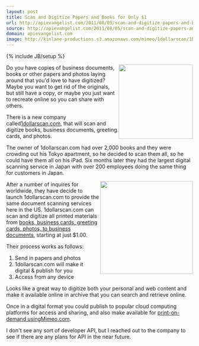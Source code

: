```yaml
---
layout: post
title: Scan and Digitize Papers and Books for Only $1
url: http://apievangelist.com/2011/08/05/scan-and-digitize-papers-and-books-for-only-1/
source: http://apievangelist.com/2011/08/05/scan-and-digitize-papers-and-books-for-only-1/
domain: apievangelist.com
image: http://kinlane-productions.s3.amazonaws.com/mimeo/1dollarscan/1DollarScan-Logo.png
---
```

{% include JB/setup %}<p><a title="1dollarscan.com" href="http://1dollarscan.com/index.php"><img src="http://kinlane-productions.s3.amazonaws.com/mimeo/1dollarscan/1DollarScan-Logo.png" alt="" width="200" align="right" /></a><p></p>
Do you have copies of business documents, books or other papers and photos laying around that you'd love to have digitized? Maybe you want to get rid of the originals, but still have a copy, or maybe you just want to recreate online so you can share with others.<p></p>
There is a new company called<a title="1dollarscan.com" href="http://1dollarscan.com/index.php">1dollarscan.com</a>, that will scan and digitize books, business documents, greeting cards, and photos.<p></p>
The owner of 1dollarscan.com had over 2,000 books and they were crowding out his Tokyo apartment, so he decided to scan them all, so he could have them all on his iPad. Six months later they had the largest digital scanning service in Japan with over 200 employees doing the same thing for customers in Japan.<p></p>
<img src="http://kinlane-productions.s3.amazonaws.com/mimeo/1dollarscan/1DollarScan-box-bookshelf.png" alt="" width="250" align="right" /><p></p>
After a number of inquires for worldwide, they have decide to launch 1dollarscan.com to provide the same document scanning services here in the US. 1dollarscan.com can scan and digitize all printed materials from <a title="books, business cards, greeting cards, photos, to business documents" href="http://developer.mimeo.com">books, business cards, greeting cards, photos, to business documents</a>, starting at just $1.00.<p></p>
Their process works as follows:
<ol class="mainlist">
	<li>Send in papers and photos</li>
	<li>1dollarscan.com will make it digital &amp; publish for you</li>
	<li>Access from any device</li>
</ol>
Looks like a great way to digitize both your personal and web content and make it available online in archive that you can search and retrieve online.<p></p>
Once in a digital format you could publish to popular cloud computing platforms for access and sharing, and also make available for <a title="print-on-demand using Mimeo.com" href="http://www.mimeo.com">print-on-demand usingMimeo.com</a>.<p></p>
I don't see any sort of developer API, but I reached out to the company to see if there are any plans for API in the near future.</p>
